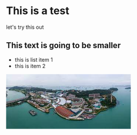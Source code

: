 # This is a test

let's try this out

## This text is going to be smaller

* this is list item 1
* this is item 2

![](sentosa.jpeg)
